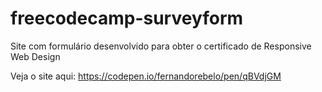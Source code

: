# freecodecamp-surveyform

Site com formulário desenvolvido para obter o certificado de Responsive Web Design

Veja o site aqui: https://codepen.io/fernandorebelo/pen/qBVdjGM
